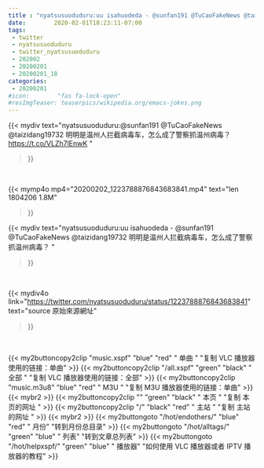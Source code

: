 ```yaml
---
title : "nyatsusuoduduru:uu isahuodeda - @sunfan191 @TuCaoFakeNews @taizidang19732 明明是温州人拦截病毒车，怎么成了警察抓温州病毒？ "
date:        2020-02-01T18:23:11-07:00
tags:
 - twitter
 - nyatsusuoduduru
 - twitter_nyatsusuoduduru
 - 202002
 - 20200201
 - 20200201_18
categories:
 - 20200201
#icon:        "fas fa-lock-open"
#resImgTeaser: teaserpics/wikipedia.org/emacs-jokes.png
---
```


{{< mydiv text="nyatsusuoduduru:@sunfan191 @TuCaoFakeNews @taizidang19732 明明是温州人拦截病毒车，怎么成了警察抓温州病毒？ https://t.co/VLZh7lEnwK "
>}}
<br>


{{< mymp4o mp4="20200202_1223788876843683841.mp4"
text="len 1804206    1.8M"
>}}


{{< mydiv text="nyatsusuoduduru:uu isahuodeda - @sunfan191 @TuCaoFakeNews @taizidang19732 明明是温州人拦截病毒车，怎么成了警察抓温州病毒？ "
>}}
<br>

{{< mydiv4o link="https://twitter.com/nyatsusuoduduru/status/1223788876843683841"
text="source 原始來源網址"
>}}


<br>



{{< my2buttoncopy2clip "music.xspf"        "blue"   "red"    " 单曲 "  "复制 VLC 播放器使用的链接：单曲" >}} {{< my2buttoncopy2clip "/all.xspf"         "green"  "black"  " 全部 "  "复制 VLC 播放器使用的链接：全部" >}} {{< my2buttoncopy2clip "music.m3u8"        "blue"   "red"    " M3U  "    "复制 M3U 播放器使用的链接：单曲" >}} {{< mybr2 >}} {{< my2buttoncopy2clip ""                  "green"  "black"  " 本页 "    "复制 本页的网址 " >}} {{< my2buttoncopy2clip "/"                 "black"  "red"    " 主站 "    "复制 主站的网址 " >}} {{< mybr2 >}} {{< my2buttongoto      "/hot/endothers/"   "blue"   "red"    " 月份"   "转到月份总目录" >}} {{< my2buttongoto      "/hot/alltags/"     "green"  "blue"   " 列表"   "转到文章总列表" >}} {{< my2buttongoto      "/hot/helpxspf/"    "green"  "blue"   " 播放器" "如何使用 VLC 播放器或者 IPTV 播放器的教程" >}} 
